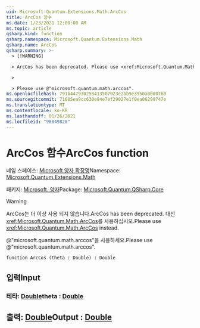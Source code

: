 ```yaml
---
uid: Microsoft.Quantum.Extensions.Math.ArcCos
title: ArcCos 함수
ms.date: 1/23/2021 12:00:00 AM
ms.topic: article
qsharp.kind: function
qsharp.namespace: Microsoft.Quantum.Extensions.Math
qsharp.name: ArcCos
qsharp.summary: >-
  > [!WARNING]

  > ArcCos has been deprecated. Please use <xref:Microsoft.Quantum.Math.ArcCos> instead.

  >

  > Please use @"microsoft.quantum.math.arccos".
ms.openlocfilehash: 791b447930258413507923e2bb9e3950a0000760
ms.sourcegitcommit: 71605ea9cc630e84e7ef29027e1f0ea06299747e
ms.translationtype: MT
ms.contentlocale: ko-KR
ms.lasthandoff: 01/26/2021
ms.locfileid: "98849820"
---
```

# <a name="arccos-function"></a><span data-ttu-id="7ce14-102">ArcCos 함수</span><span class="sxs-lookup"><span data-stu-id="7ce14-102">ArcCos function</span></span>

<span data-ttu-id="7ce14-103">네임 스페이스: [Microsoft 양자 확장명](xref:Microsoft.Quantum.Extensions.Math)</span><span class="sxs-lookup"><span data-stu-id="7ce14-103">Namespace: [Microsoft.Quantum.Extensions.Math](xref:Microsoft.Quantum.Extensions.Math)</span></span>

<span data-ttu-id="7ce14-104">패키지: [Microsoft. 양자](https://nuget.org/packages/Microsoft.Quantum.QSharp.Core)</span><span class="sxs-lookup"><span data-stu-id="7ce14-104">Package: [Microsoft.Quantum.QSharp.Core](https://nuget.org/packages/Microsoft.Quantum.QSharp.Core)</span></span>


> [!WARNING]
> <span data-ttu-id="7ce14-105">ArcCos는 더 이상 사용 되지 않습니다.</span><span class="sxs-lookup"><span data-stu-id="7ce14-105">ArcCos has been deprecated.</span></span> <span data-ttu-id="7ce14-106">대신 <xref:Microsoft.Quantum.Math.ArcCos>를 사용하십시오.</span><span class="sxs-lookup"><span data-stu-id="7ce14-106">Please use <xref:Microsoft.Quantum.Math.ArcCos> instead.</span></span>
>
> <span data-ttu-id="7ce14-107">@"microsoft.quantum.math.arccos"을 사용하세요.</span><span class="sxs-lookup"><span data-stu-id="7ce14-107">Please use @"microsoft.quantum.math.arccos".</span></span>



```qsharp
function ArcCos (theta : Double) : Double
```


## <a name="input"></a><span data-ttu-id="7ce14-108">입력</span><span class="sxs-lookup"><span data-stu-id="7ce14-108">Input</span></span>

### <a name="theta--double"></a><span data-ttu-id="7ce14-109">테타: [Double](xref:microsoft.quantum.lang-ref.double)</span><span class="sxs-lookup"><span data-stu-id="7ce14-109">theta : [Double](xref:microsoft.quantum.lang-ref.double)</span></span>





## <a name="output--double"></a><span data-ttu-id="7ce14-110">출력: [Double](xref:microsoft.quantum.lang-ref.double)</span><span class="sxs-lookup"><span data-stu-id="7ce14-110">Output : [Double](xref:microsoft.quantum.lang-ref.double)</span></span>

